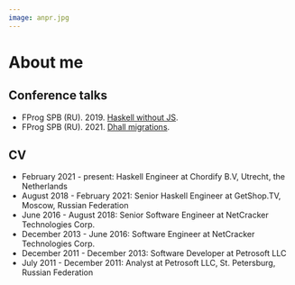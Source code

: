 ```yaml
---
image: anpr.jpg
---
```


About me
========

## Conference talks

- FProg SPB (RU). 2019. [Haskell without JS](https://www.youtube.com/watch?v=1Jl05KTDpiQ).
- FProg SPB (RU). 2021. [Dhall migrations](https://www.youtube.com/watch?v=cp0rVOpnA0k).

## CV

- February 2021 - present: Haskell Engineer at Chordify B.V, Utrecht, the Netherlands
- August 2018 - February 2021: Senior Haskell Engineer at GetShop.TV, Moscow, Russian Federation
- June 2016 - August 2018: Senior Software Engineer at NetCracker Technologies Corp.
- December 2013 - June 2016: Software Engineer at NetCracker Technologies Corp.
- December 2011 - December 2013: Software Developer at Petrosoft LLC
- July 2011 - December 2011: Analyst at Petrosoft LLC, St. Petersburg, Russian Federation
